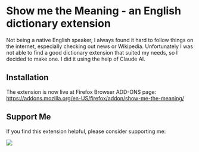 # Show me the Meaning - an English dictionary extension

Not being a native English speaker, I always found it hard to follow things on the internet, especially checking out news or Wikipedia. Unfortunately I was not able to find a good dictionary extension that suited my needs, so I decided to make one. I did it using the help of Claude AI.

## Installation

The extension is now live at Firefox Browser ADD-ONS page: https://addons.mozilla.org/en-US/firefox/addon/show-me-the-meaning/

## Support Me

If you find this extension helpful, please consider supporting me:

<a href="https://www.buymeacoffee.com/neerkoli"><img src="https://img.buymeacoffee.com/button-api/?text=Buy me a coffee&emoji=&slug=neerkoli&button_colour=FFDD00&font_colour=000000&font_family=Cookie&outline_colour=000000&coffee_colour=ffffff" /></a>
